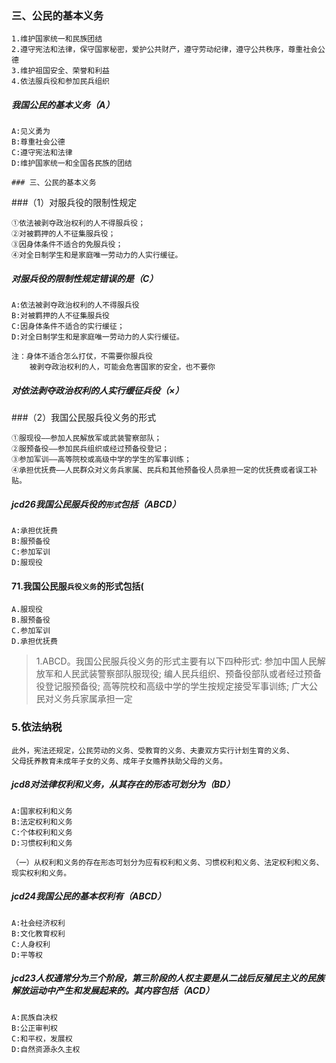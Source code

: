 ### 三、公民的基本义务

    1.维护国家统一和民族团结
    2.遵守宪法和法律，保守国家秘密，爱护公共财产，遵守劳动纪律，遵守公共秩序，尊重社会公德
    3.维护祖国安全、荣誉和利益
    4.依法服兵役和参加民兵组织

##### 我国公民的基本义务（A）
    A:见义勇为
    B:尊重社会公德
    C:遵守宪法和法律
    D:维护国家统一和全国各民族的团结

    ### 三、公民的基本义务

###（1）对服兵役的限制性规定

    ①依法被剥夺政治权利的人不得服兵役；
    ②对被羁押的人不征集服兵役；
    ③因身体条件不适合的免服兵役；
    ④对全日制学生和是家庭唯一劳动力的人实行缓征。

##### 对服兵役的限制性规定错误的是（C）
    A:依法被剥夺政治权利的人不得服兵役
    B:对被羁押的人不征集服兵役
    C:因身体条件不适合的实行缓征；
    D:对全日制学生和是家庭唯一劳动力的人实行缓征。

    注：身体不适合怎么打仗，不需要你服兵役
        被剥夺政治权利的人，可能会危害国家的安全，也不要你

##### 对依法剥夺政治权利的人实行缓征兵役（×）





###（2）我国公民服兵役义务的形式

    ①服现役——参加人民解放军或武装警察部队；
    ②服预备役——参加民兵组织或经过预备役登记；
    ③参加军训——高等院校或高级中学的学生的军事训练；
    ④承担优抚费——人民群众对义务兵家属、民兵和其他预备役人员承担一定的优抚费或者误工补贴。
    
##### jcd26我国公民服兵役的`形式`包括（ABCD）
    A:承担优抚费
    B:服预备役
    C:参加军训
    D:服现役

#### 71.我国公民服`兵役义务`的形式包括(
    A.服现役
    B.服预备役
    C.参加军训
    D.承担优抚费
>   1.ABCD。我国公民服兵役义务的形式主要有以下四种形式:
参加中国人民解放军和人民武装警察部队服现役;
编人民兵组织、预备役部队或者经过预备役登记服预备役;
高等院校和高级中学的学生按规定接受军事训练;
广大公民对义务兵家属承担一定    

### 5.依法纳税
    此外，宪法还规定，公民劳动的义务、受教育的义务、夫妻双方实行计划生育的义务、
    父母抚养教育未成年子女的义务、成年子女赡养扶助父母的义务。


##### jcd8对法律权利和义务，从其存在的形态可划分为（BD）
    A:国家权利和义务
    B:法定权利和义务
    C:个体权利和义务
    D:习惯权利和义务
    
    （一）从权利和义务的存在形态可划分为应有权利和义务、习惯权利和义务、法定权利和义务、现实权利和义务。 


##### jcd24我国公民的基本权利有（ABCD）
    A:社会经济权利
    B:文化教育权利
    C:人身权利
    D:平等权

##### jcd23人权通常分为三个阶段，第三阶段的人权主要是从二战后反殖民主义的民族解放运动中产生和发展起来的。其内容包括（ACD）
    A:民族自决权
    B:公正审判权
    C:和平权，发展权
    D:自然资源永久主权















